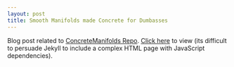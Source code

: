 ```yaml
---
layout: post
title: Smooth Manifolds made Concrete for Dumbasses
---
```

Blog post related to [ConcreteManifolds Repo](https://github.com/donaldmunro/ConcreteManifolds).
[Click here](https://donaldmunro.github.io/ConcreteManifolds.html) to view (its difficult to persuade Jekyll to include a complex HTML 
page with JavaScript dependencies).
